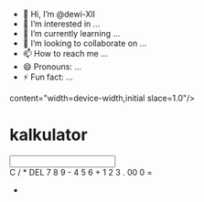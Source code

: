 - 👋 Hi, I’m @dewi-Xll
- 👀 I’m interested in ...
- 🌱 I’m currently learning ...
- 💞️ I’m looking to collaborate on ...
- 📫 How to reach me ...
- 😄 Pronouns: ...
- ⚡ Fun fact: ...

<!---
dewi-Xll/dewi-Xll is a ✨ special ✨ repository because its `README.md` (this file) appears on your GitHub profile.
You can click the Preview link to take a look at your changes.
--->
<DOCTYPE html>
<html lang="en">
  <head>
    <meta charset="utf-8"/>
    <meta name="viewport"> content="width=device-width,initial slace=1.0"/>
    <title>kalkulator </title>
    <link rel="stylesheet" href="style.css" type="Text/css">
  </head>
  <body>
    <div class="Calculator">
      <h1>kalkulator </h1>
      <input type="Text" id="layar"/>
      <div class="container-tombol">
        <span class"tombol" id="operator">C</span>
        <span class"tombol" id="operator">/</span>
        <span class"tombol" id="operator">*</span>
        <span class"tombol" id="operator">DEL</span>
        <span class"tombol">7</span>
        <span class"tombol">8</span>
        <span class"tombol">9</span>
        <span class"tombol" id="operator">-</span>
        <span class"tombol">4</span>
        <span class"tombol">5</span>
        <span class"tombol">6</span>
        <span class"tombol" id ="operator">+</span>
        <span class"tombol">1</span>
        <span class"tombol">2</span>
        <span class"tombol">3</span>
        <span class"tombol" id="operator">.</span>
        <span class"tombol">00</span>
        <span class"tombol" id="nol">0</span>
        <span class"tombol" id="hitung">=</span>
      </div>
      <footer>
        <div class="container">
          <div class="row">
            <div class="col text-center">
              <ul class="mt-3"><li></li>
              </ul>
            </div>
          </div>
        </div>
      </footer>
  </div>
  </body>
  <script src=".app.js"></script>
</html>
